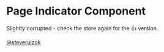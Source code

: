 # Page Indicator Component

Slighlty corrupted - check the store again for the 👍 version.

[@steveruizok](http://twitter.com/steveruizok)
